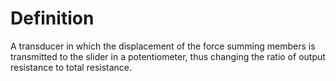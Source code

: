 # Definition

A transducer in which the displacement of the force summing members is
transmitted to the slider in a potentiometer, thus changing the ratio of
output resistance to total resistance.
